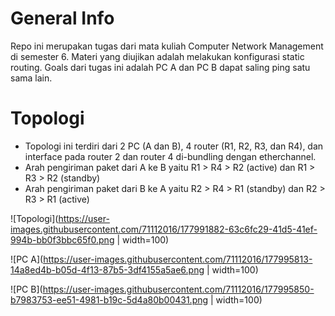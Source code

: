 # General Info
Repo ini merupakan tugas dari mata kuliah Computer Network Management di semester 6. Materi yang diujikan adalah melakukan konfigurasi static routing. Goals dari tugas ini adalah PC A dan PC B dapat saling ping satu sama lain.

# Topologi

- Topologi ini terdiri dari 2 PC (A dan B), 4 router (R1, R2, R3, dan R4), dan interface pada router 2 dan router 4 di-bundling dengan etherchannel. 
- Arah pengiriman paket dari A ke B yaitu R1 > R4 > R2 (active) dan R1 > R3 > R2 (standby)
- Arah pengiriman paket dari B ke A yaitu R2 > R4 > R1 (standby) dan R2 > R3 > R1 (active)

![Topologi](https://user-images.githubusercontent.com/71112016/177991882-63c6fc29-41d5-41ef-994b-bb0f3bbc65f0.png | width=100)


![PC A](https://user-images.githubusercontent.com/71112016/177995813-14a8ed4b-b05d-4f13-87b5-3df4155a5ae6.png | width=100)


![PC B](https://user-images.githubusercontent.com/71112016/177995850-b7983753-ee51-4981-b19c-5d4a80b00431.png | width=100)
